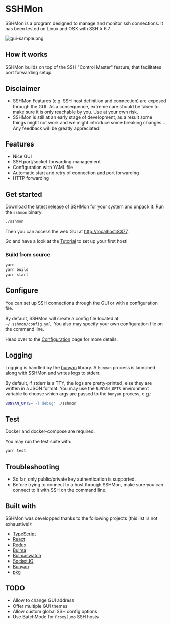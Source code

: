 # SSHMon

SSHMon is a program designed to manage and monitor ssh connections.
It has been tested on Linux and OSX with SSH &geq; 6.7.

![gui-sample.png](https://s7.postimg.cc/elzqf92gp/gui-sample.png)

## How it works

SSHMon builds on top of the SSH "Control Master" feature, that facilitates port forwarding setup.

## Disclaimer

- SSHMon Features (e.g. SSH host definition and connection) are exposed through the GUI. As a consequence, extreme care should be taken to make sure it is only reachable by you. Use at your own risk.
- SSHMon is still at an early stage of development, as a result some things might not work and we might introduce some breaking changes... Any feedback will be greatly appreciated!

## Features

- Nice GUI
- SSH port/socket forwarding management
- Configuration with YAML file
- Automatic start and retry of connection and port forwarding
- HTTP forwarding

## Get started

Download the [latest release](https://github.com/hpello/sshmon/releases/latest) of SSHMon for your system and unpack it. Run the `sshmon` binary:

```bash
./sshmon
```

Then you can access the web GUI at <http://localhost:8377>.

Go and have a look at the [Tutorial](docs/tutorial.md) to set up your first host!

### Build from source

```bash
yarn
yarn build
yarn start
```

## Configure

You can set up SSH connections through the GUI or with a configuration file.

By default, SSHMon will create a config file located at `~/.sshmon/config.yml`.
You also may specify your own configuration file on the command line.

Head over to the [Configuration](docs/configuration.md) page for more details.

## Logging

Logging is handled by the [bunyan](https://github.com/trentm/node-bunyan) library. A `bunyan` process is launched along with SSHMon and writes logs to stderr.

By default, if stderr is a TTY, the logs are pretty-printed, else they are written in a JSON format.
You may use the `BUNYAN_OPTS` environment variable to choose which args are passed to the `bunyan` process, e.g.:

```bash
BUNYAN_OPTS='-l debug' ./sshmon
```

## Test

Docker and docker-compose are required.

You may run the test suite with:

```bash
yarn test
```

## Troubleshooting

- So far, only public/private key authentication is supported.
- Before trying to connect to a host through SSHMon, make sure you can connect to it with SSH on the command line.

## Built with

SSHMon was developped thanks to the following projects (this list is not exhaustive!):

- [TypeScript](https://www.typescriptlang.org/)
- [React](https://reactjs.org/)
- [Redux](https://redux.js.org/)
- [Bulma](https://bulma.io/)
- [Bulmaswatch](https://jenil.github.io/bulmaswatch/)
- [Socket.IO](https://socket.io/)
- [Bunyan](https://github.com/trentm/node-bunyan)
- [pkg](https://github.com/zeit/pkg)

## TODO

- Allow to change GUI address
- Offer multiple GUI themes
- Allow custom global SSH config options
- Use BatchMode for `ProxyJump` SSH hosts
